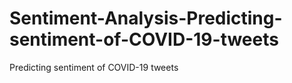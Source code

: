 # Sentiment-Analysis-Predicting-sentiment-of-COVID-19-tweets
 Predicting sentiment of COVID-19 tweets
